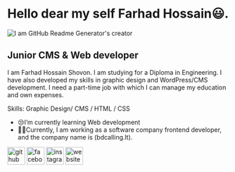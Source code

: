 #  Hello dear my self Farhad Hossain😃.

![I am GitHub Readme Generator's creator](https://scontent.fdac19-1.fna.fbcdn.net/v/t39.30808-6/472627875_609260288141451_6783893757601305322_n.png?stp=dst-png_s960x960&_nc_cat=111&ccb=1-7&_nc_sid=cc71e4&_nc_ohc=NI7X1jIQ3HMQ7kNvgH7Otej&_nc_zt=23&_nc_ht=scontent.fdac19-1.fna&_nc_gid=Ae6e06TzJjXbFAO3q8Cg-LI&oh=00_AYCh_ol1rvJOE3aKszJavUYkTBEcdixXzsHinW2AFwNsuA&oe=6781A1C0)
## Junior CMS & Web developer
I am Farhad Hossain Shovon. I am studying for a Diploma in Engineering. I have also developed my skills in graphic design and WordPress/CMS development. I need a part-time job with which I can manage my education and own expenses.


Skills:  Graphic Design/ CMS / HTML / CSS

 
- 😒I’m currently learning Web development 
- 🧑‍💻Currently, I am working as a software company  frontend developer, and the company name is (bdcalling.lt).

[<img src='https://cdn.jsdelivr.net/npm/simple-icons@3.0.1/icons/github.svg' alt='github' height='40'>](https://github.com/farhad226)  [<img src='https://cdn.jsdelivr.net/npm/simple-icons@3.0.1/icons/facebook.svg' alt='facebook' height='40'>](https://www.facebook.com/md.shovon.927543)  [<img src='https://cdn.jsdelivr.net/npm/simple-icons@3.0.1/icons/instagram.svg' alt='instagram' height='40'>](https://www.instagram.com/farhad.hossain000/)  [<img src='https://cdn.jsdelivr.net/npm/simple-icons@3.0.1/icons/icloud.svg' alt='website' height='40'>](https://portfolio.iftprivateltd.com)  


